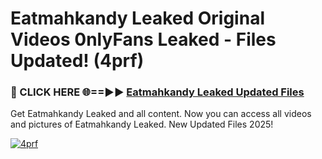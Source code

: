 # Eatmahkandy Leaked Original Videos 0nlyFans Leaked - Files Updated! (4prf)

<h3>🔴 CLICK HERE 🌐==►► <a href="https://tinyurl.com/2m67pmp6" rel="nofollow">Eatmahkandy Leaked Updated Files</a></h3>

Get Eatmahkandy Leaked and all content. Now you can access all videos and pictures of Eatmahkandy Leaked. New Updated Files 2025!

[![4prf](https://i.imgur.com/H4QAA4z.gif)](https://tinyurl.com/2m67pmp6)
